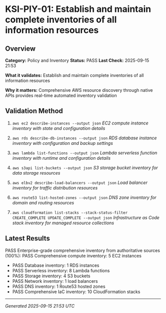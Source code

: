 # KSI-PIY-01: Establish and maintain complete inventories of all information resources

## Overview

**Category:** Policy and Inventory
**Status:** PASS
**Last Check:** 2025-09-15 21:53

**What it validates:** Establish and maintain complete inventories of all information resources

**Why it matters:** Comprehensive AWS resource discovery through native APIs provides real-time automated inventory validation

## Validation Method

1. `aws ec2 describe-instances --output json`
   *EC2 compute instance inventory with state and configuration details*

2. `aws rds describe-db-instances --output json`
   *RDS database instance inventory with configuration and backup settings*

3. `aws lambda list-functions --output json`
   *Lambda serverless function inventory with runtime and configuration details*

4. `aws s3api list-buckets --output json`
   *S3 storage bucket inventory for data storage resources*

5. `aws elbv2 describe-load-balancers --output json`
   *Load balancer inventory for traffic distribution resources*

6. `aws route53 list-hosted-zones --output json`
   *DNS zone inventory for domain and routing resources*

7. `aws cloudformation list-stacks --stack-status-filter CREATE_COMPLETE UPDATE_COMPLETE --output json`
   *Infrastructure as Code stack inventory for managed resource collections*

## Latest Results

PASS Enterprise-grade comprehensive inventory from authoritative sources (100%): PASS Comprehensive compute inventory: 5 EC2 instances
- PASS Database inventory: 1 RDS instances
- PASS Serverless inventory: 8 Lambda functions
- PASS Storage inventory: 4 S3 buckets
- PASS Network inventory: 1 load balancers
- PASS DNS inventory: 1 Route53 hosted zones
- PASS Comprehensive IaC inventory: 10 CloudFormation stacks

---
*Generated 2025-09-15 21:53 UTC*